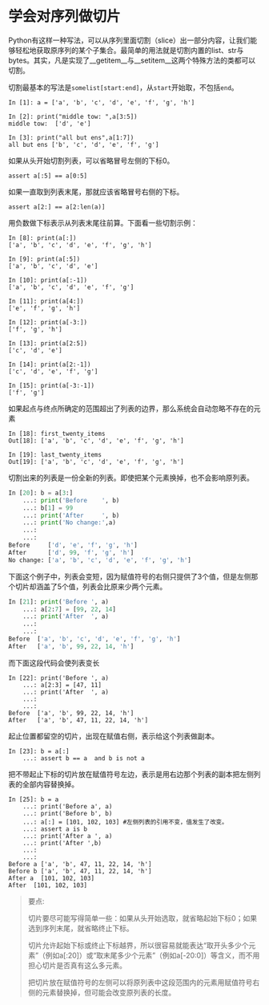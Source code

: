 # 学会对序列做切片

Python有这样一种写法，可以从序列里面切割（slice）出一部分内容，让我们能够轻松地获取原序列的某个子集合。最简单的用法就是切割内置的list、str与bytes。其实，凡是实现了__getitem__与__setitem__这两个特殊方法的类都可以切割。



切割最基本的写法是`somelist[start:end]`，从`start`开始取，不包括`end`。

```
In [1]: a = ['a', 'b', 'c', 'd', 'e', 'f', 'g', 'h']

In [2]: print("middle tow: ",a[3:5])
middle tow:  ['d', 'e']

In [3]: print("all but ens",a[1:7])
all but ens ['b', 'c', 'd', 'e', 'f', 'g']
```



如果从头开始切割列表，可以省略冒号左侧的下标0。

```
assert a[:5] == a[0:5]
```

如果一直取到列表末尾，那就应该省略冒号右侧的下标。

```
assert a[2:] == a[2:len(a)]
```

用负数做下标表示从列表末尾往前算。下面看一些切割示例：

```
In [8]: print(a[:])
['a', 'b', 'c', 'd', 'e', 'f', 'g', 'h']

In [9]: print(a[:5])
['a', 'b', 'c', 'd', 'e']

In [10]: print(a[:-1])
['a', 'b', 'c', 'd', 'e', 'f', 'g']

In [11]: print(a[4:])
['e', 'f', 'g', 'h']

In [12]: print(a[-3:])
['f', 'g', 'h']

In [13]: print(a[2:5])
['c', 'd', 'e']

In [14]: print(a[2:-1])
['c', 'd', 'e', 'f', 'g']

In [15]: print(a[-3:-1])
['f', 'g']
```

如果起点与终点所确定的范围超出了列表的边界，那么系统会自动忽略不存在的元素

```
In [18]: first_twenty_items
Out[18]: ['a', 'b', 'c', 'd', 'e', 'f', 'g', 'h']

In [19]: last_twenty_items
Out[19]: ['a', 'b', 'c', 'd', 'e', 'f', 'g', 'h']
```

切割出来的列表是一份全新的列表。即使把某个元素换掉，也不会影响原列表。

```python
In [20]: b = a[3:]
    ...: print('Before    ', b)
    ...: b[1] = 99
    ...: print('After     ', b)
    ...: print('No change:',a)
    ...:
    ...:
Before     ['d', 'e', 'f', 'g', 'h']
After      ['d', 99, 'f', 'g', 'h']
No change: ['a', 'b', 'c', 'd', 'e', 'f', 'g', 'h']
```

下面这个例子中，列表会变短，因为赋值符号的右侧只提供了3个值，但是左侧那个切片却涵盖了5个值，列表会比原来少两个元素。

```python
In [21]: print('Before ', a)
    ...: a[2:7] = [99, 22, 14]
    ...: print('After  ', a)
    ...:
    ...:
Before  ['a', 'b', 'c', 'd', 'e', 'f', 'g', 'h']
After   ['a', 'b', 99, 22, 14, 'h']
```

而下面这段代码会使列表变长

```
In [22]: print('Before ', a)
    ...: a[2:3] = [47, 11]
    ...: print('After  ', a)
    ...:
    ...:
Before  ['a', 'b', 99, 22, 14, 'h']
After   ['a', 'b', 47, 11, 22, 14, 'h']
```

起止位置都留空的切片，出现在赋值右侧，表示给这个列表做副本。

```
In [23]: b = a[:]
    ...: assert b == a  and b is not a
```

把不带起止下标的切片放在赋值符号左边，表示是用右边那个列表的副本把左侧列表的全部内容替换掉。

```
In [25]: b = a
    ...: print('Before a', a)
    ...: print('Before b', b)
    ...: a[:] = [101, 102, 103] #左侧列表的引用不变，值发生了改变。
    ...: assert a is b
    ...: print('After a ', a)
    ...: print('After ',b)
    ...:
    ...:
Before a ['a', 'b', 47, 11, 22, 14, 'h']
Before b ['a', 'b', 47, 11, 22, 14, 'h']
After a  [101, 102, 103]
After  [101, 102, 103]
```



> 要点:
>
> 切片要尽可能写得简单一些：如果从头开始选取，就省略起始下标0；如果选到序列末尾，就省略终止下标。
>
> 切片允许起始下标或终止下标越界，所以很容易就能表达“取开头多少个元素”（例如a[:20]）或“取末尾多少个元素”（例如a[-20:0]）等含义，而不用担心切片是否真有这么多元素。
>
> 把切片放在赋值符号的左侧可以将原列表中这段范围内的元素用赋值符号右侧的元素替换掉，但可能会改变原列表的长度。